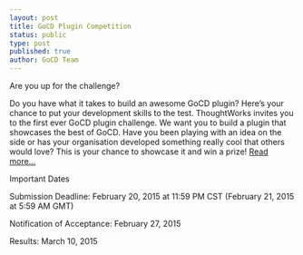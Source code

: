 ```yaml
---
layout: post
title: GoCD Plugin Competition
status: public
type: post
published: true
author: GoCD Team
---
```


Are you up for the challenge?

Do you have what it takes to build an awesome GoCD plugin? Here’s your chance to put your development skills to the test. ThoughtWorks invites you to the first ever GoCD plugin challenge. We want you to build a plugin that showcases the best of GoCD. Have you been playing with an idea on the side or has your organisation developed something really cool that others would love? This is your chance to showcase it and win a prize!
[Read more...](http://thght.works/1CdY4aq)

Important Dates

Submission Deadline:
February 20, 2015 at 11:59 PM CST 
(February 21, 2015 at 5:59 AM GMT)

Notification of Acceptance: 
February 27, 2015

Results: 
March 10, 2015 
